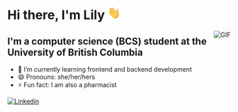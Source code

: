 # Hi there, I'm Lily <img width="30px" height="30" src="https://github.com/SatYu26/SatYu26/raw/master/Assets/Hi.gif" />

<img align="right" alt="GIF" height="160px" src="https://octodex.github.com/images/daftpunktocat-guy.gif" />

## I'm a computer science (BCS) student at the University of British Columbia

- 🌱 I’m currently learning frontend and backend development
- 😄 Pronouns: she/her/hers
- ⚡ Fun fact: I am also a pharmacist

[![Linkedin](https://img.shields.io/badge/Linkedin-0077B5?style=for-the-badge&logo=linkedin&logoColor=white)](www.linkedin.com/in/lily-s-chen)



<!--
## Hi there 👋
**lilyschen/lilyschen** is a ✨ _special_ ✨ repository because its `README.md` (this file) appears on your GitHub profile.

Here are some ideas to get you started:

- 🔭 I’m currently working on ...
- 🌱 I’m currently learning ...
- 👯 I’m looking to collaborate on ...
- 🤔 I’m looking for help with ...
- 💬 Ask me about ...
- 📫 How to reach me: ...
- 😄 Pronouns: ...
- ⚡ Fun fact: ...
-->
